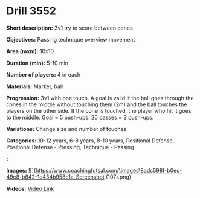 # Drill 3552

**Short description:**
3v1 try to score between cones

**Objectives:**
Passing technique overview movement

**Area (mxm):**
10x10

**Duration (min):**
5-10 min

**Number of players:**
4 in each

**Materials:**
Marker, ball

**Progression:**
3v1 with one touch. A goal is valid if the ball goes through the cones in the middle without touching them (2m) and the ball touches the players on the other side. If the cone is touched, the player who hit it goes to the middle. Goal = 5 push-ups. 20 passes = 3 push-ups.

**Variations:**
Change size and number of touches

**Categories:**
10-12 years, 6-8 years, 8-10 years, Positional Defense, Positional Defense - Pressing, Technique - Passing

**:**


**Images:**
![](https://www.coachingfutsal.com/\images\8adc598f-b0ec-49c8-b642-1c434b958c1a_Screenshot (107).png)

**Videos:**
[Video Link](https://www.youtube.com/embed/wFWuVpjs2Eo)

